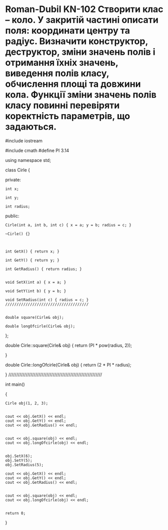 # Roman-Dubil KN-102 Створити клас – коло. У закритій частині описати поля: координати центру та радіус. Визначити конструктор, деструктор, зміни значень полів і отримання їхніх значень, виведення полів класу, обчислення площі та довжини кола. Функції зміни значень полів класу повинні перевіряти коректність параметрів, що задаються.

#include iostream

#include cmath
#define PI 3.14


using namespace std;



class Cirle
{

private:

	int x;

	int y;

	int radius;



public:

	Cirle(int a, int b, int c) { x = a; y = b; radius = c; }

	~Cirle() {}



	int GetX() { return x; }

	int GetY() { return y; }

	int GetRadius() { return radius; }


	void SetX(int a) { x = a; }

	void SetY(int b) { y = b; }

	void SetRadius(int c) { radius = c; }
	/////////////////////////////////////


	double square(Cirle& obj);

	double longOfcirle(Cirle& obj);

};



double Cirle::square(Cirle& obj)
{
	return (PI * pow(radius, 2));

}

double Cirle::longOfcirle(Cirle& obj)
{
	return (2 * PI * radius);

}
///////////////////////////////////////////////////////////


int main()

{

	Cirle obj(1, 2, 3);


	cout << obj.GetX() << endl;
	cout << obj.GetY() << endl;
	cout << obj.GetRadius() << endl;


	cout << obj.square(obj) << endl;
	cout << obj.longOfcirle(obj) << endl;


	obj.SetX(6);
	obj.SetY(5);
	obj.SetRadius(5);

	cout << obj.GetX() << endl;
	cout << obj.GetY() << endl;
	cout << obj.GetRadius() << endl;


	cout << obj.square(obj) << endl;
	cout << obj.longOfcirle(obj) << endl;


	return 0;

}
